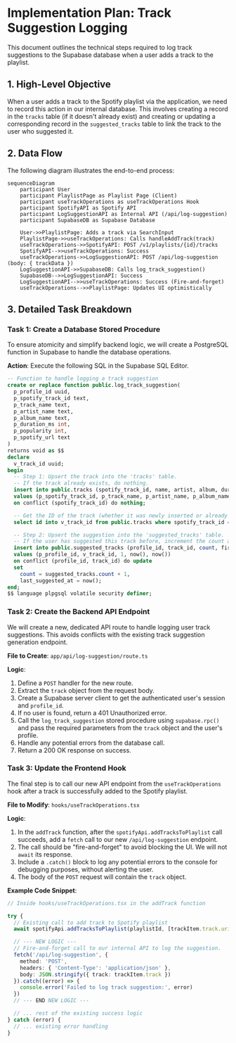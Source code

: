 # Implementation Plan: Track Suggestion Logging

This document outlines the technical steps required to log track suggestions to the Supabase database when a user adds a track to the playlist.

## 1. High-Level Objective

When a user adds a track to the Spotify playlist via the application, we need to record this action in our internal database. This involves creating a record in the `tracks` table (if it doesn't already exist) and creating or updating a corresponding record in the `suggested_tracks` table to link the track to the user who suggested it.

## 2. Data Flow

The following diagram illustrates the end-to-end process:

```mermaid
sequenceDiagram
    participant User
    participant PlaylistPage as Playlist Page (Client)
    participant useTrackOperations as useTrackOperations Hook
    participant SpotifyAPI as Spotify API
    participant LogSuggestionAPI as Internal API (/api/log-suggestion)
    participant SupabaseDB as Supabase Database

    User->>PlaylistPage: Adds a track via SearchInput
    PlaylistPage->>useTrackOperations: Calls handleAddTrack(track)
    useTrackOperations->>SpotifyAPI: POST /v1/playlists/{id}/tracks
    SpotifyAPI-->>useTrackOperations: Success
    useTrackOperations->>LogSuggestionAPI: POST /api/log-suggestion (body: { trackData })
    LogSuggestionAPI->>SupabaseDB: Calls log_track_suggestion()
    SupabaseDB-->>LogSuggestionAPI: Success
    LogSuggestionAPI-->>useTrackOperations: Success (Fire-and-forget)
    useTrackOperations-->>PlaylistPage: Updates UI optimistically
```

## 3. Detailed Task Breakdown

### Task 1: Create a Database Stored Procedure

To ensure atomicity and simplify backend logic, we will create a PostgreSQL function in Supabase to handle the database operations.

**Action**: Execute the following SQL in the Supabase SQL Editor.

```sql
-- Function to handle logging a track suggestion
create or replace function public.log_track_suggestion(
  p_profile_id uuid,
  p_spotify_track_id text,
  p_track_name text,
  p_artist_name text,
  p_album_name text,
  p_duration_ms int,
  p_popularity int,
  p_spotify_url text
)
returns void as $$
declare
  v_track_id uuid;
begin
  -- Step 1: Upsert the track into the 'tracks' table.
  -- If the track already exists, do nothing.
  insert into public.tracks (spotify_track_id, name, artist, album, duration_ms, popularity, spotify_url)
  values (p_spotify_track_id, p_track_name, p_artist_name, p_album_name, p_duration_ms, p_popularity, p_spotify_url)
  on conflict (spotify_track_id) do nothing;

  -- Get the ID of the track (whether it was newly inserted or already exists).
  select id into v_track_id from public.tracks where spotify_track_id = p_spotify_track_id;

  -- Step 2: Upsert the suggestion into the 'suggested_tracks' table.
  -- If the user has suggested this track before, increment the count and update the timestamp.
  insert into public.suggested_tracks (profile_id, track_id, count, first_suggested_at, last_suggested_at)
  values (p_profile_id, v_track_id, 1, now(), now())
  on conflict (profile_id, track_id) do update
  set
    count = suggested_tracks.count + 1,
    last_suggested_at = now();
end;
$$ language plpgsql volatile security definer;
```

### Task 2: Create the Backend API Endpoint

We will create a new, dedicated API route to handle logging user track suggestions. This avoids conflicts with the existing track suggestion generation endpoint.

**File to Create**: `app/api/log-suggestion/route.ts`

**Logic**:

1.  Define a `POST` handler for the new route.
2.  Extract the `track` object from the request body.
3.  Create a Supabase server client to get the authenticated user's session and `profile_id`.
4.  If no user is found, return a 401 Unauthorized error.
5.  Call the `log_track_suggestion` stored procedure using `supabase.rpc()` and pass the required parameters from the `track` object and the user's profile.
6.  Handle any potential errors from the database call.
7.  Return a 200 OK response on success.

### Task 3: Update the Frontend Hook

The final step is to call our new API endpoint from the `useTrackOperations` hook after a track is successfully added to the Spotify playlist.

**File to Modify**: `hooks/useTrackOperations.tsx`

**Logic**:

1.  In the `addTrack` function, after the `spotifyApi.addTracksToPlaylist` call succeeds, add a `fetch` call to our new `/api/log-suggestion` endpoint.
2.  The call should be "fire-and-forget" to avoid blocking the UI. We will not `await` its response.
3.  Include a `.catch()` block to log any potential errors to the console for debugging purposes, without alerting the user.
4.  The body of the `POST` request will contain the `track` object.

**Example Code Snippet**:

```typescript
// Inside hooks/useTrackOperations.tsx in the addTrack function

try {
  // Existing call to add track to Spotify playlist
  await spotifyApi.addTracksToPlaylist(playlistId, [trackItem.track.uri])

  // --- NEW LOGIC ---
  // Fire-and-forget call to our internal API to log the suggestion.
  fetch('/api/log-suggestion', {
    method: 'POST',
    headers: { 'Content-Type': 'application/json' },
    body: JSON.stringify({ track: trackItem.track })
  }).catch((error) => {
    console.error('Failed to log track suggestion:', error)
  })
  // --- END NEW LOGIC ---

  // ... rest of the existing success logic
} catch (error) {
  // ... existing error handling
}
```
